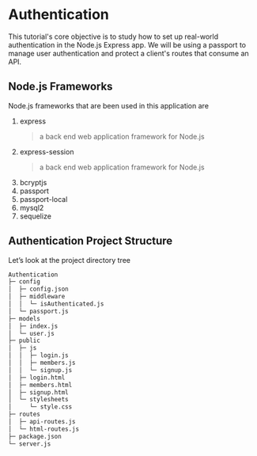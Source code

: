 # Authentication
This tutorial's core objective is to study how to set up real-world authentication in the Node.js Express app. 
We will be using a passport to manage user authentication and protect a client's routes that consume an API.

## Node.js Frameworks
Node.js frameworks that are been used in this application are
1. express
    > a back end web application framework for Node.js
2. express-session
    > a back end web application framework for Node.js
3. bcryptjs
4. passport
5. passport-local
6. mysql2
7. sequelize


## Authentication Project Structure
Let’s look at the project directory tree

```bash
Authentication
├─ config
│  ├─ config.json
│  ├─ middleware
│  │  └─ isAuthenticated.js
│  └─ passport.js
├─ models
│  ├─ index.js
│  └─ user.js
├─ public
│  ├─ js
│  │  ├─ login.js
│  │  ├─ members.js
│  │  └─ signup.js
│  ├─ login.html
│  ├─ members.html
│  ├─ signup.html
│  └─ stylesheets
│     └─ style.css
├─ routes
│  ├─ api-routes.js
│  └─ html-routes.js
├─ package.json
└─ server.js
```